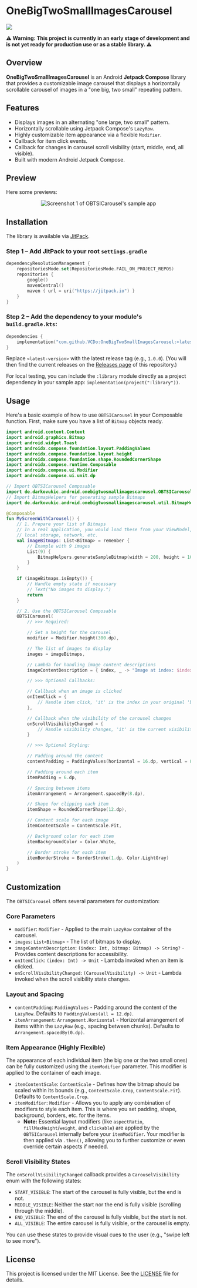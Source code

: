 # OneBigTwoSmallImagesCarousel
[![](https://jitpack.io/v/VCDo/OneBigTwoSmallImagesCarousel.svg)](https://jitpack.io/#VCDo/OneBigTwoSmallImagesCarousel)

**⚠️ Warning: This project is currently in an early stage of development and is not yet ready for
production use or as a stable library. ⚠️**

## Overview

**OneBigTwoSmallImagesCarousel** is an Android **Jetpack Compose** library that provides a
customizable image carousel that displays a horizontally scrollable carousel of images in a
"one big, two small" repeating pattern.

## Features

*   Displays images in an alternating "one large, two small" pattern.
*   Horizontally scrollable using Jetpack Compose's `LazyRow`.
*   Highly customizable item appearance via a flexible `Modifier`.
*   Callback for item click events.
*   Callback for changes in carousel scroll visibility (start, middle, end, all visible).
*   Built with modern Android Jetpack Compose.

## Preview

Here some previews:
<p align="center">
  <img src="screenshots/previews.png" alt="Screenshot 1 of OBTSICarousel's sample app">
</p>

## Installation

The library is available via [JitPack](https://jitpack.io).

### Step 1 – Add JitPack to your root `settings.gradle`

```kotlin
dependencyResolutionManagement {
    repositoriesMode.set(RepositoriesMode.FAIL_ON_PROJECT_REPOS)
    repositories {
        google()
        mavenCentral()
        maven { url = uri("https://jitpack.io") }
    }
}
```
### Step 2 – Add the dependency to your module's `build.gradle.kts`:
```kotlin
dependencies {
    implementation("com.github.VCDo:OneBigTwoSmallImagesCarousel:<latest-version>")
}
```

Replace `<latest-version>` with the latest release tag (e.g., `1.0.0`).
(You will then find the current releases on the [Releases page](https://github.com/VCDo/OneBigTwoSmallImagesCarousel/releases) of this repository.)

For local testing, you can include the `:library` module directly as a project dependency in your
sample app: `implementation(project(":library"))`.

## Usage

Here's a basic example of how to use `OBTSICarousel` in your Composable function. First, make sure
you have a list of `Bitmap` objects ready.
```kotlin
import android.content.Context
import android.graphics.Bitmap
import android.widget.Toast
import androidx.compose.foundation.layout.PaddingValues
import androidx.compose.foundation.layout.height
import androidx.compose.foundation.shape.RoundedCornerShape
import androidx.compose.runtime.Composable
import androidx.compose.ui.Modifier
import androidx.compose.ui.unit.dp

// Import OBTSICarousel Composable
import de.darkovukic.android.onebigtwosmallimagescarousel.OBTSICarousel
// Import BitmapHelpers for generating sample Bitmaps
import de.darkovukic.android.onebigtwosmallimagescarousel.util.BitmapHelpers

@Composable
fun MyScreenWithCarousel() {
    // 1. Prepare your list of Bitmaps
    // In a real application, you would load these from your ViewModel,
    // local storage, network, etc.
    val imageBitmaps: List<Bitmap> = remember {
        // Example with 9 images
        List(9) {
            BitmapHelpers.generateSampleBitmap(width = 200, height = 100, index = it)
        }
    }

    if (imageBitmaps.isEmpty()) {
        // Handle empty state if necessary
        // Text("No images to display.")
        return
    }

    // 2. Use the OBTSICarousel Composable
    OBTSICarousel(
        // >>> Required:

        // Set a height for the carousel
        modifier = Modifier.height(300.dp),

        // The list of images to display
        images = imageBitmaps,

        // Lambda for handling image content descriptions
        imageContentDescription = { index, _ -> "Image at index: $index" },

        // >>> Optional Callbacks:

        // Callback when an image is clicked
        onItemClick = {
            // Handle item click, 'it' is the index in your original 'bitmaps' list
        },

        // Callback when the visibility of the carousel changes
        onScrollVisibilityChanged = {
            // Handle visibility changes, 'it' is the current visibility state
        }

        // >>> Optional Styling:

        // Padding around the content
        contentPadding = PaddingValues(horizontal = 16.dp, vertical = 8.dp),

        // Padding around each item
        itemPadding = 6.dp,

        // Spacing between items
        itemArrangement = Arrangement.spacedBy(8.dp),

        // Shape for clipping each item
        itemShape = RoundedCornerShape(12.dp),

        // Content scale for each image
        itemContentScale = ContentScale.Fit,

        // Background color for each item
        itemBackgroundColor = Color.White,

        // Border stroke for each item
        itemBorderStroke = BorderStroke(1.dp, Color.LightGray)
    )
}
```

## Customization

The `OBTSICarousel` offers several parameters for customization:

### Core Parameters

*   `modifier`: `Modifier` - Applied to the main `LazyRow` container of the carousel.
*   `images`: `List<Bitmap>` - The list of bitmaps to display.
*   `imageContentDescription`: `(index: Int, bitmap: Bitmap) -> String?` - Provides content descriptions for accessibility.
*   `onItemClick`: `(index: Int) -> Unit` - Lambda invoked when an item is clicked.
*   `onScrollVisibilityChanged`: `(CarouselVisibility) -> Unit` - Lambda invoked when the scroll visibility state changes.

### Layout and Spacing

*   `contentPadding`: `PaddingValues` - Padding around the content of the `LazyRow`. Defaults to `PaddingValues(all = 12.dp)`.
*   `itemArrangement`: `Arrangement.Horizontal` - Horizontal arrangement of items within the `LazyRow` (e.g., spacing between chunks). Defaults to `Arrangement.spacedBy(0.dp)`.

### Item Appearance (Highly Flexible)

The appearance of each individual item (the big one or the two small ones) can be fully customized using the `itemModifier` parameter. This modifier is applied to the container of each image.

*   `itemContentScale`: `ContentScale` - Defines how the bitmap should be scaled within its bounds (e.g., `ContentScale.Crop`, `ContentScale.Fit`). Defaults to `ContentScale.Crop`.
*   `itemModifier`: `Modifier` - Allows you to apply any combination of modifiers to style each item. This is where you set padding, shape, background, borders, etc. for the items.
    *   **Note:** Essential layout modifiers (like `aspectRatio`, `fillMaxHeight`/`weight`, and `clickable`) are applied by the `OBTSICarousel` internally before your `itemModifier`. Your modifier is then applied via `.then()`, allowing you to further customize or even override certain aspects if needed.

### Scroll Visibility States

The `onScrollVisibilityChanged` callback provides a `CarouselVisibility` enum with the following states:

*   `START_VISIBLE`: The start of the carousel is fully visible, but the end is not.
*   `MIDDLE_VISIBLE`: Neither the start nor the end is fully visible (scrolling through the middle).
*   `END_VISIBLE`: The end of the carousel is fully visible, but the start is not.
*   `ALL_VISIBLE`: The entire carousel is fully visible, or the carousel is empty.

You can use these states to provide visual cues to the user (e.g., "swipe left to see more").

## License

This project is licensed under the MIT License. See the [LICENSE](LICENSE) file for details.
